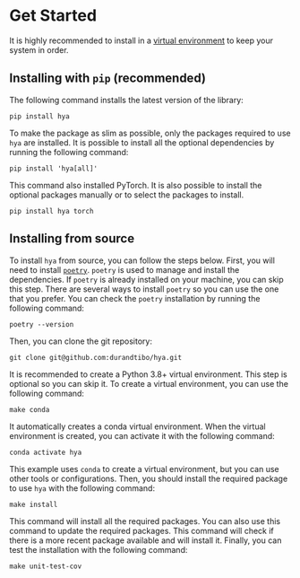 # Get Started

It is highly recommended to install in
a [virtual environment](https://packaging.python.org/guides/installing-using-pip-and-virtual-environments/)
to keep your system in order.

## Installing with `pip` (recommended)

The following command installs the latest version of the library:

```shell
pip install hya
```

To make the package as slim as possible, only the packages required to use `hya` are installed.
It is possible to install all the optional dependencies by running the following command:

```shell
pip install 'hya[all]'
```

This command also installed PyTorch.
It is also possible to install the optional packages manually or to select the packages to install.

```shell
pip install hya torch
```

## Installing from source

To install `hya` from source, you can follow the steps below. First, you will need to
install [`poetry`](https://python-poetry.org/docs/master/). `poetry` is used to manage and install
the dependencies.
If `poetry` is already installed on your machine, you can skip this step. There are several ways to
install `poetry` so you can use the one that you prefer. You can check the `poetry` installation by
running the following command:

```shell
poetry --version
```

Then, you can clone the git repository:

```shell
git clone git@github.com:durandtibo/hya.git
```

It is recommended to create a Python 3.8+ virtual environment. This step is optional so you
can skip it. To create a virtual environment, you can use the following command:

```shell
make conda
```

It automatically creates a conda virtual environment. When the virtual environment is created, you
can activate it with the following command:

```shell
conda activate hya
```

This example uses `conda` to create a virtual environment, but you can use other tools or
configurations. Then, you should install the required package to use `hya` with the following
command:

```shell
make install
```

This command will install all the required packages. You can also use this command to update the
required packages. This command will check if there is a more recent package available and will
install it. Finally, you can test the installation with the following command:

```shell
make unit-test-cov
```
